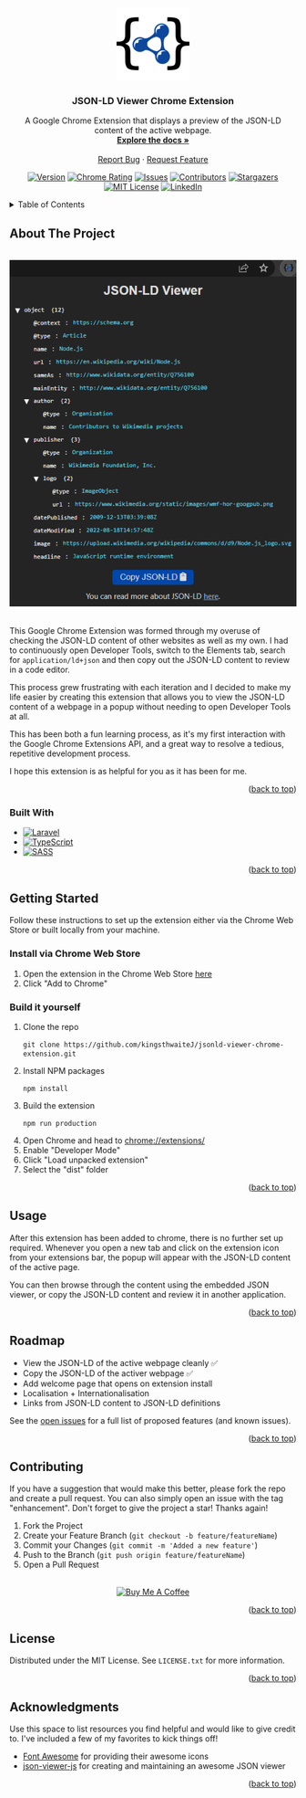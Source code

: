 <!-- PROJECT SHIELDS -->
<!--
*** I'm using markdown "reference style" links for readability.
*** Reference links are enclosed in brackets [ ] instead of parentheses ( ).
*** See the bottom of this document for the declaration of the reference variables
*** for contributors-url, forks-url, etc. This is an optional, concise syntax you may use.
*** https://www.markdownguide.org/basic-syntax/#reference-style-links
-->

<!-- PROJECT LOGO -->
<br />
<div align="center">
  <a href="https://github.com/kingsthwaiteJ/jsonld-viewer-chrome-extension">
    <img src="public/icons/jsonld-logo-128x128.png" alt="Logo" width="128" height="128">
  </a>

  <h3 align="center">JSON-LD Viewer Chrome Extension</h3>

  <p align="center">
    A Google Chrome Extension that displays a preview of the JSON-LD content of the active webpage.
    <br />
    <a href="https://github.com/kingsthwaiteJ/jsonld-viewer-chrome-extension"><strong>Explore the docs »</strong></a>
    <br />
    <br />
    <!-- <a href="https://chrome.google.com/webstore/detail/microdatajson-ld-sniffer/djgonlcfpeeddedjhpgijdckhgddcfgf">Add to Chrome</a>
    · -->
    <a href="https://github.com/kingsthwaiteJ/jsonld-viewer-chrome-extension/issues">Report Bug</a>
    ·
    <a href="https://github.com/kingsthwaiteJ/jsonld-viewer-chrome-extension/issues">Request Feature</a>
  </p>

  [![Version][version-shield]][version-url]
  [![Chrome Rating][chrome-extension-shield]][chrome-extension-url]
  [![Issues][issues-shield]][issues-url]
  [![Contributors][contributors-shield]][contributors-url]
  [![Stargazers][stars-shield]][stars-url]
  [![MIT License][license-shield]][license-url]
  [![LinkedIn][linkedin-shield]][linkedin-url]
</div>

<!-- TABLE OF CONTENTS -->
<details>
  <summary>Table of Contents</summary>
  <ol>
    <li>
      <a href="#about-the-project">About The Project</a>
      <ul>
        <li><a href="#built-with">Built With</a></li>
      </ul>
    </li>
    <li>
      <a href="#getting-started">Getting Started</a>
      <ul>
        <li><a href="#installation">Installation</a></li>
      </ul>
    </li>
    <li><a href="#usage">Usage</a></li>
    <li><a href="#roadmap">Roadmap</a></li>
    <li><a href="#contributing">Contributing</a></li>
    <li><a href="#license">License</a></li>
    <li><a href="#contact">Contact</a></li>
    <li><a href="#acknowledgments">Acknowledgments</a></li>
  </ol>
</details>


<!-- ABOUT THE PROJECT -->
## About The Project
<br/>
<div align="center">
  <img src="public/images/jsonld-viewer-screenshot.PNG" alt="Example Screenshot" title="Example Screenshot">
</div>
<br/>

This Google Chrome Extension was formed through my overuse of checking the JSON-LD content of other websites as well as my own. I had to continuously open Developer Tools, switch to the Elements tab, search for `application/ld+json` and then copy out the JSON-LD content to review in a code editor.

This process grew frustrating with each iteration and I decided to make my life easier by creating this extension that allows you to view the JSON-LD content of a webpage in a popup without needing to open Developer Tools at all. 

This has been both a fun learning process, as it's my first interaction with the Google Chrome Extensions API, and a great way to resolve a tedious, repetitive development process.

I hope this extension is as helpful for you as it has been for me.

<p align="right">(<a href="#readme-top">back to top</a>)</p>



### Built With

* [![Laravel][Laravel.com]][Laravel-url]
* [![TypeScript][Typescript.com]][Typescript-url]
* [![SASS][SASS.com]][SASS-url]

<p align="right">(<a href="#readme-top">back to top</a>)</p>



<!-- GETTING STARTED -->
## Getting Started

Follow these instructions to set up the extension either via the Chrome Web Store or built locally from your machine.

### Install via Chrome Web Store
1. Open the extension in the Chrome Web Store [here][chrome-extension-url]
2. Click "Add to Chrome"

### Build it yourself

1. Clone the repo
   ```
   git clone https://github.com/kingsthwaiteJ/jsonld-viewer-chrome-extension.git
   ```
2. Install NPM packages
   ```
   npm install
   ```
3. Build the extension
   ```
   npm run production
   ```
4. Open Chrome and head to [chrome://extensions/][chrome-url]
5. Enable "Developer Mode"
6. Click "Load unpacked extension"
7. Select the "dist" folder

<p align="right">(<a href="#readme-top">back to top</a>)</p>



<!-- USAGE EXAMPLES -->
## Usage

After this extension has been added to chrome, there is no further set up required. Whenever you open a new tab and click on the extension icon from your extensions bar, the popup will appear with the JSON-LD content of the active page.

You can then browse through the content using the embedded JSON viewer, or copy the JSON-LD content and review it in another application.

<p align="right">(<a href="#readme-top">back to top</a>)</p>



<!-- ROADMAP -->
## Roadmap

- View the JSON-LD of the active webpage cleanly ✅
- Copy the JSON-LD of the activer webpage ✅
- Add welcome page that opens on extension install
- Localisation + Internationalisation
- Links from JSON-LD content to JSON-LD definitions

See the [open issues][issues-url] for a full list of proposed features (and known issues).

<p align="right">(<a href="#readme-top">back to top</a>)</p>



<!-- CONTRIBUTING -->
## Contributing

If you have a suggestion that would make this better, please fork the repo and create a pull request. You can also simply open an issue with the tag "enhancement".
Don't forget to give the project a star! Thanks again!

1. Fork the Project
2. Create your Feature Branch (`git checkout -b feature/featureName`)
3. Commit your Changes (`git commit -m 'Added a new feature'`)
4. Push to the Branch (`git push origin feature/featureName`)
5. Open a Pull Request

<br/>
<div align="center">
  <a href="https://www.buymeacoffee.com/kingsthwaiteJ" target="_blank"><img src="https://cdn.buymeacoffee.com/buttons/default-yellow.png" alt="Buy Me A Coffee" height="41" width="174"></a>
</div>

<p align="right">(<a href="#readme-top">back to top</a>)</p>



<!-- LICENSE -->
## License

Distributed under the MIT License. See `LICENSE.txt` for more information.

<p align="right">(<a href="#readme-top">back to top</a>)</p>



<!-- ACKNOWLEDGMENTS -->
## Acknowledgments

Use this space to list resources you find helpful and would like to give credit to. I've included a few of my favorites to kick things off!

* [Font Awesome](https://fontawesome.com) for providing their awesome icons
* [json-viewer-js](https://www.npmjs.com/package/json-viewer-js) for creating and maintaining an awesome JSON viewer

<p align="right">(<a href="#readme-top">back to top</a>)</p>



<!-- MARKDOWN LINKS & IMAGES -->
<!-- https://www.markdownguide.org/basic-syntax/#reference-style-links -->
[contributors-shield]: https://img.shields.io/github/contributors/kingsthwaiteJ/jsonld-viewer-chrome-extension?style=for-the-badge
[contributors-url]: https://github.com/kingsthwaiteJ/jsonld-viewer-chrome-extension/graphs/contributors
[version-shield]: https://img.shields.io/github/package-json/v/kingsthwaiteJ/jsonld-viewer-chrome-extension?style=for-the-badge
[version-url]: https://github.com/kingsthwaiteJ/Best-README-Template/network/members
[stars-shield]: https://img.shields.io/github/stars/kingsthwaiteJ/jsonld-viewer-chrome-extension?style=for-the-badge
[stars-url]: https://github.com/kingsthwaiteJ/jsonld-viewer-chrome-extension/stargazers
[issues-shield]: https://img.shields.io/github/issues/kingsthwaiteJ/jsonld-viewer-chrome-extension?style=for-the-badge
[issues-url]: https://github.com/kingsthwaiteJ/jsonld-viewer-chrome-extension/issues
[license-shield]: https://img.shields.io/github/license/kingsthwaiteJ/jsonld-viewer-chrome-extension?style=for-the-badge
[license-url]: https://github.com/kingsthwaiteJ/jsonld-viewer-chrome-extension/blob/master/LICENSE.txt
[linkedin-shield]: https://img.shields.io/badge/-LinkedIn-black.svg?style=for-the-badge&logo=linkedin&colorB=555
[linkedin-url]: https://linkedin.com/in/kingsthwaiteJ
[product-screenshot]: https://raw.githubusercontent.com/kingsthwaiteJ/jsonld-viewer-chrome-extension/main/public/images/jsonld-viewer-screenshot.PNG
[Typescript.com]: https://img.shields.io/badge/Typescript-3178C6?style=for-the-badge&logo=typescript&logoColor=white
[Typescript-url]: https://typescriptlang.com
[SASS.com]: https://img.shields.io/badge/SASS-BF4080?style=for-the-badge&logo=sass&logoColor=white
[SASS-url]: https://sass-lang.com
[Laravel.com]: https://img.shields.io/badge/Laravel-FF2D20?style=for-the-badge&logo=laravel&logoColor=white
[Laravel-url]: https://laravel.com
[chrome-url]: chrome://extensions/
[chrome-extension-url]: https://chrome.google.com/webstore/detail/microdatajson-ld-sniffer/djgonlcfpeeddedjhpgijdckhgddcfgf
[chrome-extension-shield]: https://img.shields.io/chrome-web-store/rating/1?style=for-the-badge